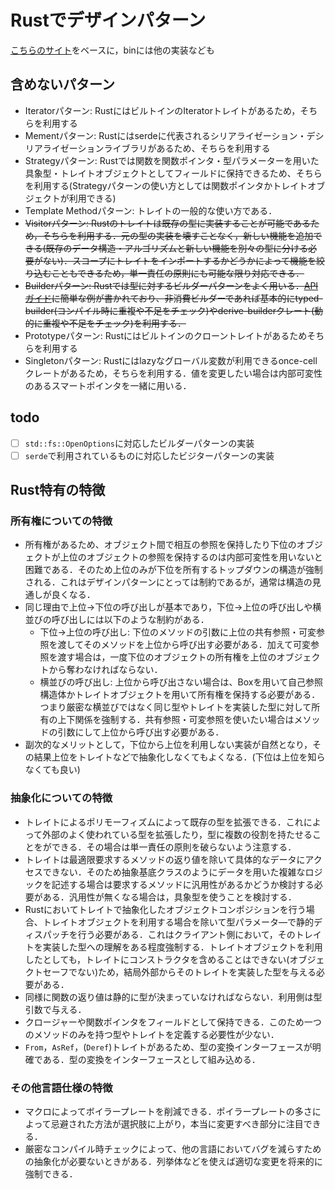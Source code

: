# Rustでデザインパターン

[こちらのサイト](https://github.com/fadeevab/design-patterns-rust)をベースに，binには他の実装なども

## 含めないパターン

- Iteratorパターン: RustにはビルトインのIteratorトレイトがあるため，そちらを利用する
- Mementパターン: Rustにはserdeに代表されるシリアライゼーション・デシリアライゼーションライブラリがあるため、そちらを利用する
- Strategyパターン: Rustでは関数を関数ポインタ・型パラメーターを用いた具象型・トレイトオブジェクトとしてフィールドに保持できるため、そちらを利用する(Strategyパターンの使い方としては関数ポインタかトレイトオブジェクトが利用できる)
- Template Methodパターン: トレイトの一般的な使い方である．
- ~~Visitorパターン: Rustのトレイトは既存の型に実装することが可能であるため，そちらを利用する．元の型の実装を壊すことなく，新しい機能を追加できる(既存のデータ構造・アルゴリズムと新しい機能を別々の型に分ける必要がない)．スコープにトレイトをインポートするかどうかによって機能を絞り込むこともできるため，単一責任の原則にも可能な限り対応できる．~~
- ~~Builderパターン: Rustでは型に対するビルダーパターンをよく用いる．[APIガイド](https://rust-lang.github.io/api-guidelines/type-safety.html#builders-enable-construction-of-complex-values-c-builder)に簡単な例が書かれており、非消費ビルダーであれば基本的にtyped-builder(コンパイル時に重複や不足をチェック)やderive-builderクレート(動的に重複や不足をチェック)を利用する．~~
- Prototypeパターン: Rustにはビルトインのクローントレイトがあるためそちらを利用する
- Singletonパターン: Rustにはlazyなグローバル変数が利用できるonce-cellクレートがあるため，そちらを利用する．値を変更したい場合は内部可変性のあるスマートポインタを一緒に用いる．

## todo

- [ ] `std::fs::OpenOptions`に対応したビルダーパターンの実装
- [ ] `serde`で利用されているものに対応したビジターパターンの実装

## Rust特有の特徴

### 所有権についての特徴

- 所有権があるため、オブジェクト間で相互の参照を保持したり下位のオブジェクトが上位のオブジェクトの参照を保持するのは内部可変性を用いないと困難である．そのため上位のみが下位を所有するトップダウンの構造が強制される．これはデザインパターンにとっては制約であるが，通常は構造の見通しが良くなる．
- 同じ理由で上位→下位の呼び出しが基本であり，下位→上位の呼び出しや横並びの呼び出しには以下のような制約がある．
  - 下位→上位の呼び出し: 下位のメソッドの引数に上位の共有参照・可変参照を渡してそのメソッドを上位から呼び出す必要がある．加えて可変参照を渡す場合は，一度下位のオブジェクトの所有権を上位のオブジェクトから奪わなければならない．
  - 横並びの呼び出し: 上位から呼び出さない場合は、Boxを用いて自己参照構造体かトレイトオブジェクトを用いて所有権を保持する必要がある．つまり厳密な横並びではなく同じ型やトレイトを実装した型に対して所有の上下関係を強制する．共有参照・可変参照を使いたい場合はメソッドの引数にして上位から呼び出す必要がある．
- 副次的なメリットとして，下位から上位を利用しない実装が自然となり，その結果上位をトレイトなどで抽象化しなくてもよくなる．(下位は上位を知らなくても良い)

### 抽象化についての特徴

- トレイトによるポリモーフィズムによって既存の型を拡張できる．これによって外部のよく使われている型を拡張したり，型に複数の役割を持たせることをができる．その場合は単一責任の原則を破らないよう注意する．
- トレイトは最適限要求するメソッドの返り値を除いて具体的なデータにアクセスできない．そのため抽象基底クラスのようにデータを用いた複雑なロジックを記述する場合は要求するメソッドに汎用性があるかどうか検討する必要がある．汎用性が無くなる場合は，具象型を使うことを検討する．
- Rustにおいてトレイトで抽象化したオブジェクトコンポジションを行う場合、トレイトオブジェクトを利用する場合を除いて型パラメータ―で静的ディスパッチを行う必要がある．これはクライアント側において，そのトレイトを実装した型への理解をある程度強制する．トレイトオブジェクトを利用したとしても，トレイトにコンストラクタを含めることはできない(オブジェクトセーフでない)ため，結局外部からそのトレイトを実装した型を与える必要がある．
- 同様に関数の返り値は静的に型が決まっていなければならない．利用側は型引数で与える．
- クロージャーや関数ポインタをフィールドとして保持できる．このため一つのメソッドのみを持つ型やトレイトを定義する必要性が少ない．
- `From`，`AsRef`，(`Deref`)トレイトがあるため、型の変換インターフェースが明確である．型の変換をインターフェースとして組み込める．

### その他言語仕様の特徴

- マクロによってボイラープレートを削減できる．ポイラープレートの多さによって忌避された方法が選択肢に上がり，本当に変更すべき部分に注目できる．
- 厳密なコンパイル時チェックによって、他の言語においてバグを減らすための抽象化が必要ないときがある．列挙体などを使えば適切な変更を将来的に強制できる．
